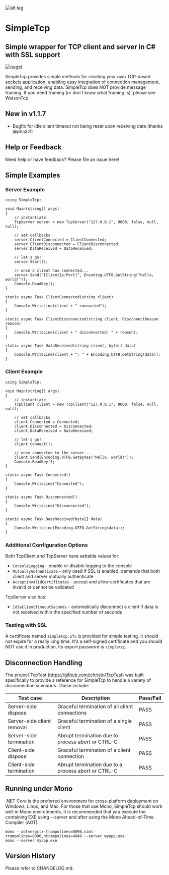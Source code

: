 ﻿![alt tag](https://github.com/jchristn/simpletcp/blob/master/assets/icon.ico)

# SimpleTcp

## Simple wrapper for TCP client and server in C# with SSL support

[![nuget](https://badge.fury.io/nu/Object.svg)](https://www.nuget.org/packages/SuperSimpleTcp/)     

SimpleTcp provides simple methods for creating your own TCP-based sockets application, enabling easy integration of connection management, sending, and receiving data.  SimpleTcp does NOT provide message framing.  If you need framing (or don't know what framing is), please see WatsonTcp. 
 
## New in v1.1.7

- Bugfix for idle client timeout not being reset upon receiving data (thanks @pha3z!)

## Help or Feedback

Need help or have feedback?  Please file an issue here!

## Simple Examples

### Server Example
```
using SimpleTcp;

void Main(string[] args)
{
	// instantiate
	TcpServer server = new TcpServer("127.0.0.1", 9000, false, null, null);

	// set callbacks
	server.ClientConnected = ClientConnected;
	server.ClientDisconnected = ClientDisconnected;
	server.DataReceived = DataReceived;

	// let's go!
	server.Start();

	// once a client has connected...
	server.Send("[ClientIp:Port]", Encoding.UTF8.GetString("Hello, world!"));
	Console.ReadKey();
}

static async Task ClientConnected(string client)
{
	Console.WriteLine(client + " connected");
} 

static async Task ClientDisconnected(string client, DisconnectReason reason)
{
	Console.WriteLine(client + " disconnected: " + reason);
}

static async Task DataReceived(string client, byte[] data)
{
	Console.WriteLine(client + ": " + Encoding.UTF8.GetString(data));
}
```

### Client Example
```
using SimpleTcp;

void Main(string[] args)
{
	// instantiate
	TcpClient client = new TcpClient("127.0.0.1", 9000, false, null, null);

	// set callbacks
	client.Connected = Connected;
	client.Disconnected = Disconnected;
	client.DataReceived = DataReceived;

	// let's go!
	client.Connect();

	// once connected to the server...
	client.Send(Encoding.UTF8.GetBytes("Hello, world!"));
	Console.ReadKey();
}

static async Task Connected()
{
	Console.WriteLine("Connected");
} 

static async Task Disconnected()
{
	Console.WriteLine("Disconnected");
}

static async Task DataReceived(byte[] data)
{
	Console.WriteLine(Encoding.UTF8.GetString(data));
}
```

### Additional Configuration Options

Both TcpClient and TcpServer have settable values for:

- ```ConsoleLogging``` - enable or disable logging to the console
- ```MutuallyAuthenticate``` - only used if SSL is enabled, demands that both client and server mutually authenticate
- ```AcceptInvalidCertificates``` - accept and allow certificates that are invalid or cannot be validated

TcpServer also has:

- ```IdleClientTimeoutSeconds``` - automatically disconnect a client if data is not received within the specified number of seconds

### Testing with SSL

A certificate named ```simpletcp.pfx``` is provided for simple testing.  It should not expire for a really long time.  It's a self-signed certificate and you should NOT use it in production.  Its export password is ```simpletcp```.

## Disconnection Handling

The project TcpTest (https://github.com/jchristn/TcpTest) was built specifically to provide a reference for SimpleTcp to handle a variety of disconnection scenarios.  These include:

| Test case | Description | Pass/Fail |
|---|---|---|
| Server-side dispose | Graceful termination of all client connections | PASS |
| Server-side client removal | Graceful termination of a single client | PASS |
| Server-side termination | Abrupt termination due to process abort or CTRL-C | PASS |
| Client-side dispose | Graceful termination of a client connection | PASS |
| Client-side termination | Abrupt termination due to a process abort or CTRL-C | PASS |

## Running under Mono

.NET Core is the preferred environment for cross-platform deployment on Windows, Linux, and Mac.  For those that use Mono, SimpleTcp should work well in Mono environments.  It is recommended that you execute the containing EXE using --server and after using the Mono Ahead-of-Time Compiler (AOT).

```
mono --aot=nrgctx-trampolines=8096,nimt-trampolines=8096,ntrampolines=4048 --server myapp.exe
mono --server myapp.exe
```

## Version History

Please refer to CHANGELOG.md.
